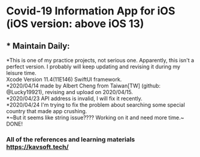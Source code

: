 # Covid-19 Information App for iOS (iOS version: above iOS 13)



## * Maintain Daily:
  *This is one of my practice projects, not serious one. Apparently, this isn't a perfect version. I probably will keep updating and revising it during my leisure time.<br>
  Xcode Version 11.4(11E146) SwiftUI framework.<br>
  *2020/04/14 made by Albert Cheng from Taiwan[TW] (github: @Lucky19921), revising and upload on 2020/04/15.<br>
  *2020/04/23 API address is invalid, I will fix it recently.<br>
  *2020/04/24 I'm trying to fix the problem about searching some special country that made app crushing.<br>
    *~But it seems like string issue???? Working on it and need more time.~ DONE!<br>

### All of the references and learning materials https://kavsoft.tech/
